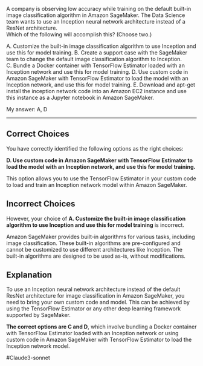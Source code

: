 A company is observing low accuracy while training on the default built-in image classification algorithm in Amazon SageMaker. The Data Science team wants to use an Inception neural network architecture instead of a ResNet architecture.  
Which of the following will accomplish this? (Choose two.)  

A. Customize the built-in image classification algorithm to use Inception and use this for model training.
B. Create a support case with the SageMaker team to change the default image classification algorithm to Inception.
C. Bundle a Docker container with TensorFlow Estimator loaded with an Inception network and use this for model training.
D. Use custom code in Amazon SageMaker with TensorFlow Estimator to load the model with an Inception network, and use this for model training.
E. Download and apt-get install the inception network code into an Amazon EC2 instance and use this instance as a Jupyter notebook in Amazon SageMaker.

My answer: A, D

---
## Correct Choices

You have correctly identified the following options as the right choices:

**D. Use custom code in Amazon SageMaker with TensorFlow Estimator to load the model with an Inception network, and use this for model training.**

This option allows you to use the TensorFlow Estimator in your custom code to load and train an Inception network model within Amazon SageMaker.

## Incorrect Choices

However, your choice of **A. Customize the built-in image classification algorithm to use Inception and use this for model training** is incorrect.

Amazon SageMaker provides built-in algorithms for various tasks, including image classification. These built-in algorithms are pre-configured and cannot be customized to use different architectures like Inception. The built-in algorithms are designed to be used as-is, without modifications.

## Explanation

To use an Inception neural network architecture instead of the default ResNet architecture for image classification in Amazon SageMaker, you need to bring your own custom code and model. This can be achieved by using the TensorFlow Estimator or any other deep learning framework supported by SageMaker.

**The correct options are C and D**, which involve bundling a Docker container with TensorFlow Estimator loaded with an Inception network or using custom code in Amazon SageMaker with TensorFlow Estimator to load the Inception network model.

#Claude3-sonnet